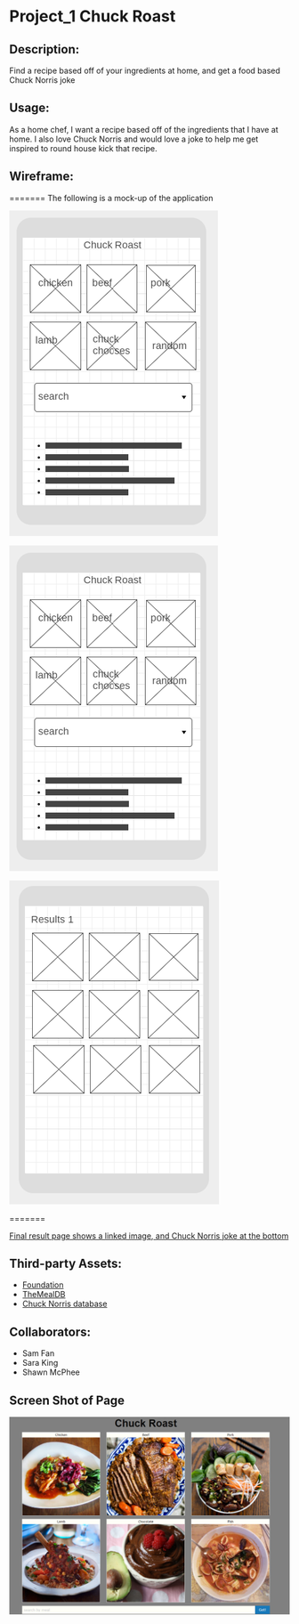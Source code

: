 # Project_1 Chuck Roast

## Description:

Find a recipe based off of your ingredients at home, and get a food based Chuck Norris joke

## Usage:

As a home chef, I want a recipe based off of the ingredients that I have at home. I also love Chuck Norris and would love a joke to help me get inspired to round house kick that recipe.

## Wireframe:

=======
The following is a mock-up of the application

![Homepage](Wireframe/WireFrame-1.png)

![Results page, icons are a selection of recipes by category](Wireframe/WireFrame-1.png)

![Results page, icons are a selection of recipes by category](Wireframe/WireFrame-2.png)

=======

[Final result page shows a linked image, and Chuck Norris joke at the bottom](Wireframe/WireFrame-3.png)

## Third-party Assets:

- [Foundation](https://get.foundation/sites/docs/installation.html)
- [TheMealDB](https://www.themealdb.com/api.php)
- [Chuck Norris database](http://www.icndb.com/api/)

## Collaborators:

- Sam Fan
- Sara King
- Shawn McPhee

## Screen Shot of Page

<img src = "ChuckRoast.png" alt="Chuck Roast Screenshot">
